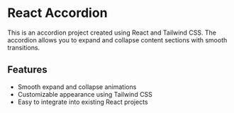 # React Accordion

This is an accordion project created using React and Tailwind CSS. The accordion allows you to expand and collapse content sections with smooth transitions.

## Features

- Smooth expand and collapse animations
- Customizable appearance using Tailwind CSS
- Easy to integrate into existing React projects